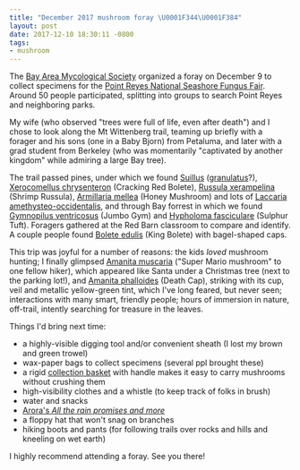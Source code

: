 ```yaml
---
title: "December 2017 mushroom foray \U0001F344\U0001F384"
layout: post
date: 2017-12-10 18:30:11 -0800
tags:
- mushroom
---
```

The [Bay Area Mycological Society](http://www.bayareamushrooms.org/) organized a foray on December 9 to collect specimens for the [Point Reyes National Seashore Fungus Fair](https://www.nps.gov/pore/planyourvisit/events_fungusfair.htm). Around 50 people participated, splitting into groups to search Point Reyes and neighboring parks.

My wife (who observed "trees were full of life, even after death") and I chose to look along the Mt Wittenberg trail, teaming up briefly with a forager and his sons (one in a Baby Bjorn) from Petaluma, and later with a grad student from Berkeley (who was momentarily "captivated by another kingdom" while admiring a large Bay tree).

The trail passed pines, under which we found [Suillus](https://www.inaturalist.org/taxa/53490-Suillus) ([granulatus](https://www.inaturalist.org/taxa/179065-Suillus-granulatus)?),  [Xerocomellus chrysenteron](https://www.inaturalist.org/taxa/438013-Xerocomellus-chrysenteron) (Cracking Red Bolete), [Russula xerampelina](https://www.inaturalist.org/taxa/154875-Russula-xerampelina) (Shrimp Russula), [Armillaria mellea](https://www.inaturalist.org/taxa/55950-Armillaria-mellea) (Honey Mushroom) and lots of [Laccaria amethysteo-occidentalis](https://www.inaturalist.org/taxa/54893-Laccaria-amethysteo-occidentalis), and through Bay forrest in which we found [Gymnopilus ventricosus](https://www.inaturalist.org/taxa/348809-Gymnopilus-ventricosus) (Jumbo Gym) and ‎[Hypholoma fasciculare](https://www.inaturalist.org/taxa/48767-Hypholoma-fasciculare) (Sulphur Tuft). Foragers gathered at the Red Barn classroom to compare and identify. A couple people found [Bolete edulis](https://www.inaturalist.org/taxa/48701-Boletus-edulis) (King Bolete) with bagel-shaped caps.

This trip was joyful for a number of reasons: the kids _loved_ mushroom hunting; I finally glimpsed [Amanita muscaria](https://www.inaturalist.org/taxa/48715-Amanita-muscaria) ("Super Mario mushroom" to one fellow hiker), which appeared like Santa under a Christmas tree (next to the parking lot!), and [Amanita phalloides](https://www.inaturalist.org/taxa/52135-Amanita-phalloides) (Death Cap), striking with its cup, veil and metallic yellow-green tint, which I've long feared, but never seen; interactions with many smart, friendly people; hours of immersion in nature, off-trail, intently searching for treasure in the leaves.

Things I'd bring next time:

* a highly-visible digging tool and/or convenient sheath (I lost my brown and green trowel)
* wax-paper bags to collect specimens (several ppl brought these)
* a rigid [collection basket](http://www.fungi.com/product-detail/product/mushroom-hunters-basket.html) with handle makes it easy to carry mushrooms without crushing them
* high-visibility clothes and a whistle (to keep track of folks in brush)
* water and snacks
* [Arora's _All the rain promises and more_](http://www.davidarora.com/publications.html)
* a floppy hat that won't snag on branches
* hiking boots and pants (for following trails over rocks and hills and kneeling on wet earth)

I highly recommend attending a foray. See you there!